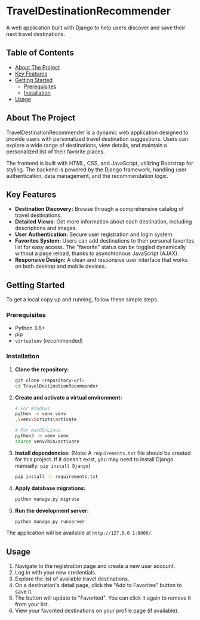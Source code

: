 # TravelDestinationRecommender

A web application built with Django to help users discover and save their next travel destinations.

## Table of Contents

- [About The Project](#about-the-project)
- [Key Features](#key-features)
- [Getting Started](#getting-started)
  - [Prerequisites](#prerequisites)
  - [Installation](#installation)
- [Usage](#usage)

## About The Project

TravelDestinationRecommender is a dynamic web application designed to provide users with personalized travel destination suggestions. Users can explore a wide range of destinations, view details, and maintain a personalized list of their favorite places.

The frontend is built with HTML, CSS, and JavaScript, utilizing Bootstrap for styling. The backend is powered by the Django framework, handling user authentication, data management, and the recommendation logic.

## Key Features

- **Destination Discovery:** Browse through a comprehensive catalog of travel destinations.
- **Detailed Views:** Get more information about each destination, including descriptions and images.
- **User Authentication:** Secure user registration and login system.
- **Favorites System:** Users can add destinations to their personal favorites list for easy access. The "favorite" status can be toggled dynamically without a page reload, thanks to asynchronous JavaScript (AJAX).
- **Responsive Design:** A clean and responsive user interface that works on both desktop and mobile devices.

## Getting Started

To get a local copy up and running, follow these simple steps.

### Prerequisites

- Python 3.8+
- pip
- `virtualenv` (recommended)

### Installation

1.  **Clone the repository:**
    ```sh
    git clone <repository-url>
    cd TravelDestinationRecommender
    ```

2.  **Create and activate a virtual environment:**
    ```sh
    # For Windows
    python -m venv venv
    .\venv\Scripts\activate

    # For macOS/Linux
    python3 -m venv venv
    source venv/bin/activate
    ```

3.  **Install dependencies:**
    (Note: A `requirements.txt` file should be created for this project. If it doesn't exist, you may need to install Django manually: `pip install Django`)
    ```sh
    pip install -r requirements.txt
    ```

4.  **Apply database migrations:**
    ```sh
    python manage.py migrate
    ```

5.  **Run the development server:**
    ```sh
    python manage.py runserver
    ```

The application will be available at `http://127.0.0.1:8000/`.

## Usage

1.  Navigate to the registration page and create a new user account.
2.  Log in with your new credentials.
3.  Explore the list of available travel destinations.
4.  On a destination's detail page, click the "Add to Favorites" button to save it.
5.  The button will update to "Favorited". You can click it again to remove it from your list.
6.  View your favorited destinations on your profile page (if available).
